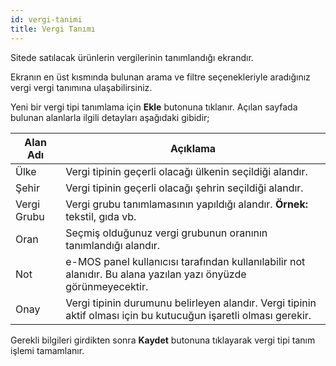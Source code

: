 ```yaml
---
id: vergi-tanimi
title: Vergi Tanımı
---
```


Sitede satılacak ürünlerin vergilerinin tanımlandığı ekrandır.

Ekranın en üst kısmında bulunan arama ve filtre seçenekleriyle aradığınız vergi vergi tanımına ulaşabilirsiniz.

Yeni bir vergi tipi tanımlama için **Ekle** butonuna tıklanır. Açılan sayfada bulunan alanlarla ilgili detayları aşağıdaki gibidir;

|Alan Adı|Açıklama|
|--|--|
|Ülke|Vergi tipinin geçerli olacağı ülkenin seçildiği alandır.|
|Şehir|Vergi tipinin geçerli olacağı şehrin seçildiği alandır.|
|Vergi Grubu|Vergi grubu tanımlamasının yapıldığı alandır. **Örnek:** tekstil, gıda vb.|
|Oran|Seçmiş olduğunuz vergi grubunun oranının tanımlandığı alandır.|
|Not|e-MOS panel kullanıcısı tarafından kullanılabilir not alanıdır. Bu alana yazılan yazı önyüzde görünmeyecektir.|
|Onay|Vergi tipinin durumunu belirleyen alandır. Vergi tipinin aktif olması için bu kutucuğun işaretli olması gerekir.|

Gerekli bilgileri girdikten sonra **Kaydet** butonuna tıklayarak vergi tipi tanım işlemi tamamlanır.